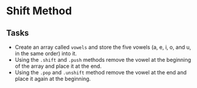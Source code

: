 # Shift Method
## Tasks
- Create an array called `vowels` and store the five vowels (a, e, i, o, and u, in the same order) into it.
- Using the `.shift` and `.push` methods remove the vowel at the beginning of the array and place it at the end.
- Using the `.pop` and `.unshift` method remove the vowel at the end and place it again at the beginning.
